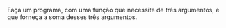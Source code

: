 Faça um programa, com uma função que necessite de três argumentos, e que forneça a soma desses três argumentos.
